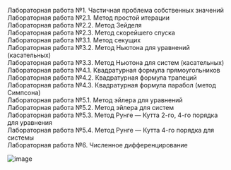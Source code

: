Лабораторная работа №1. Частичная проблема собственных значений		<br />
Лабораторная работа №2.1. Метод простой итерации <br />
Лабораторная работа №2.2. Метод Зейделя <br />
Лабораторная работа №2.3. Метод скорейшего спуска <br />
Лабораторная работа №3.1. Метод секущих <br />
Лабораторная работа №3.2. Метод Ньютона для уравнений (касательных) <br/>
Лабораторная работа №3.3. Метод Ньютона для систем (касательных) <br />
Лабораторная работа №4.1. Квадратурная формула прямоугольников				 <br />	
Лабораторная работа №4.2. Квадратурная формула трапеций <br />
Лабораторная работа №4.3. Квадратурная формула парабол (метод Симпсона) <br />
Лабораторная работа №5.1. Метод эйлера для уравнений <br /> 
Лабораторная работа №5.2. Метод эйлера для систем <br />
Лабораторная работа №5.3. Метод Рунге — Кутта 2-го, 4-го порядка для уравнения <br />
Лабораторная работа №5.4. Метод Рунге — Кутта 4-го порядка для системы <br />
Лабораторная работа №6. Численное дифференцирование <br />



![image](https://github.com/sampleeer/Wolfram_matematika/assets/86608170/8ed577ee-ca61-41d3-add0-576e1ab20f9a)
